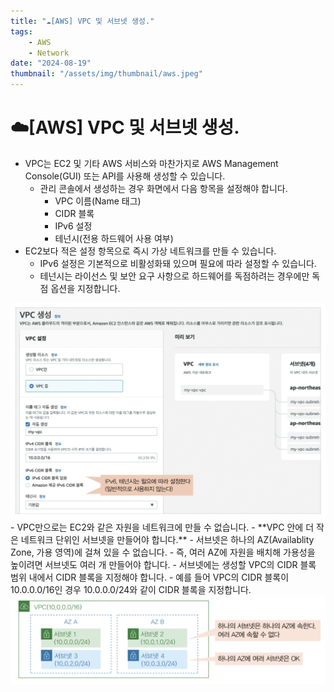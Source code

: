 ```yaml
---
title: "☁️[AWS] VPC 및 서브넷 생성."
tags:
    - AWS
    - Network
date: "2024-08-19"
thumbnail: "/assets/img/thumbnail/aws.jpeg"
---
```


# ☁️[AWS] VPC 및 서브넷 생성.
- VPC는 EC2 및 기타 AWS 서비스와 마찬가지로 AWS Management Console(GUI) 또는 API를 사용해 생성할 수 있습니다.
    - 관리 콘솔에서 생성하는 경우 화면에서 다음 항목을 설정해야 합니다.
        - VPC 이름(Name 태그)
        - CIDR 블록
        - IPv6 설정
        - 테넌시(전용 하드웨어 사용 여부)
- EC2보다 적은 설정 항목으로 즉시 가상 네트워크를 만들 수 있습니다.
    - IPv6 설정은 기본적으로 비활성화돼 있으며 필요에 따라 설정할 수 있습니다.
    - 테넌시는 라이선스 및 보안 요구 사항으로 하드웨어를 독점하려는 경우에만 독점 옵션을 지정합니다.
<img src = "https://github.com/devKobe24/images2/blob/main/AWS/AWS_GUI.png?raw=true">
- VPC만으로는 EC2와 같은 자원을 네트워크에 만들 수 없습니다.
    - **VPC 안에 더 작은 네트워크 단위인 서브넷을 만들어야 합니다.**
- 서브넷은 하나의 AZ(Availablity Zone, 가용 영역)에 걸쳐 있을 수 없습니다.
    - 즉, 여러 AZ에 자원을 배치해 가용성을 높이려면 서브넷도 여러 개 만들어야 합니다.
- 서브넷에는 생성할 VPC의 CIDR 블록 범위 내에서 CIDR 블록을 지정해야 합니다.
    - 예를 들어 VPC의 CIDR 블록이 10.0.0.0/16인 경우 10.0.0.0/24와 같이 CIDR 블록을 지정합니다.
<img src = "https://github.com/devKobe24/images2/blob/main/AWS/AWS-SUBNET.png?raw=true">
